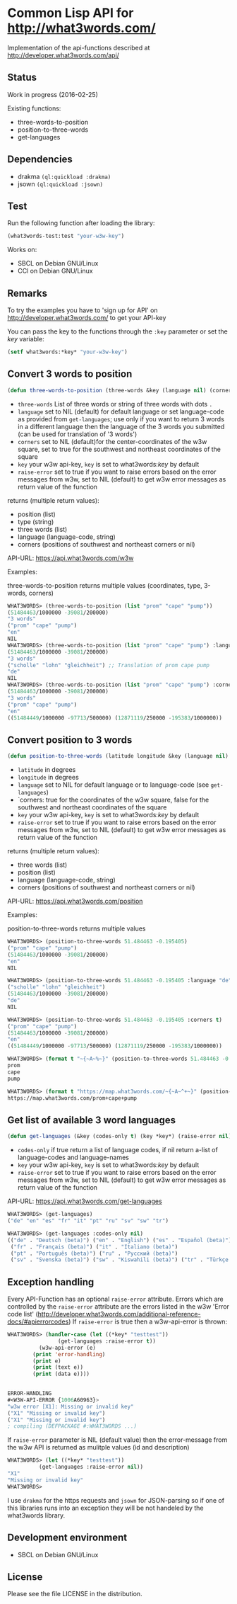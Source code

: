 Common Lisp API for http://what3words.com/
=========================================

Implementation of the api-functions described at http://developer.what3words.com/api/

Status
---------
Work in progress (2016-02-25)

Existing functions:

* three-words-to-position
* position-to-three-words
* get-languages


Dependencies
------------
* drakma ```(ql:quickload :drakma)```
* jsown ```(ql:quickload :jsown)```


Test
------------

Run the following function after loading the library:
```lisp
(what3words-test:test "your-w3w-key")
```

Works on:
* SBCL on Debian GNU/Linux
* CCl on Debian GNU/Linux




Remarks
-------

To try the examples you have to 'sign up for API' on http://developer.what3words.com/ to get your API-key

You can pass the key to the functions through the ```:key``` parameter or set the *key* variable:

```lisp
(setf what3words:*key* "your-w3w-key")
```



Convert 3 words to position
----------------------------

```lisp
(defun three-words-to-position (three-words &key (language nil) (corners nil) (key *key*) (raise-error nil))
```
* `three-words` List of three words or string of three words with dots `.` 
* `language` set to NIL (default) for default language or set language-code as provided from `get-languages`; use only if you want to return 3 words in a different language then the language of the 3 words you submitted (can be used for translation of '3 words')
* `corners` set to NIL (default)for the center-coordinates of the w3w square, set to true for the southwest and northeast coordinates of the square
* `key` your w3w api-key, `key` is set to what3words:*key* by default
* `raise-error` set to true if you want to raise errors based on the error messages from w3w, set to NIL (default) to get w3w error messages as return value of the function

returns (multiple return values):
* position (list)
* type (string)
* three words (list)
* language (language-code, string)
* corners (positions of southwest and northeast corners or nil)

API-URL: https://api.what3words.com/w3w

Examples:

three-words-to-position returns multiple values (coordinates, type, 3-words, corners)

```lisp
WHAT3WORDS> (three-words-to-position (list "prom" "cape" "pump"))
(51484463/1000000 -39081/200000)
"3 words"
("prom" "cape" "pump")
"en"
NIL
WHAT3WORDS> (three-words-to-position (list "prom" "cape" "pump") :language "de")
(51484463/1000000 -39081/200000)
"3 words"
("scholle" "lohn" "gleichheit") ;; Translation of prom cape pump
"de"
NIL
WHAT3WORDS> (three-words-to-position (list "prom" "cape" "pump") :corners t)
(51484463/1000000 -39081/200000)
"3 words"
("prom" "cape" "pump")
"en"
((51484449/1000000 -97713/500000) (12871119/250000 -195383/1000000))
```


Convert position to 3 words
----------------------------

```lisp
(defun position-to-three-words (latitude longitude &key (language nil) (corners nil) (key *key*) (raise-error nil))
```
* `latitude` in degrees
* `longitude` in degrees
* `language` set to NIL for default language or to language-code (see `get-languages`)
* `corners: true for the coordinates of the w3w square, false for the southwest and northeast coordinates of the square
* `key` your w3w api-key, `key` is set to what3words:*key* by default
* `raise-error` set to true if you want to raise errors based on the error messages from w3w, set to NIL (default) to get w3w error messages as return value of the function

returns (multiple return values):
* three words (list)
* position (list)
* language (language-code, string)
* corners (positions of southwest and northeast corners or nil)



API-URL: https://api.what3words.com/position

Examples:

position-to-three-words returns multiple values

```lisp
WHAT3WORDS> (position-to-three-words 51.484463 -0.195405)
("prom" "cape" "pump")
(51484463/1000000 -39081/200000)
"en"
NIL

WHAT3WORDS> (position-to-three-words 51.484463 -0.195405 :language "de")
("scholle" "lohn" "gleichheit")
(51484463/1000000 -39081/200000)
"de"
NIL

WHAT3WORDS> (position-to-three-words 51.484463 -0.195405 :corners t)
("prom" "cape" "pump")
(51484463/1000000 -39081/200000)
"en"
((51484449/1000000 -97713/500000) (12871119/250000 -195383/1000000))

WHAT3WORDS> (format t "~{~A~%~}" (position-to-three-words 51.484463 -0.195405))
prom
cape
pump

WHAT3WORDS> (format t "https://map.what3words.com/~{~A~^+~}" (position-to-three-words 51.484463 -0.195405))
https://map.what3words.com/prom+cape+pump
```




Get list of available 3 word languages
---------------------------------------

```lisp
(defun get-languages (&key (codes-only t) (key *key*) (raise-error nil))
```
* `codes-only` if true return a list of language codes, if nil return a-list of language-codes and language-names
* `key` your w3w api-key, `key` is set to what3words:*key* by default
* `raise-error` set to true if you want to raise errors based on the error messages from w3w, set to NIL (default) to get w3w error messages as return value of the function

API-URL: https://api.what3words.com/get-languages

```lisp
WHAT3WORDS> (get-languages)
("de" "en" "es" "fr" "it" "pt" "ru" "sv" "sw" "tr")

WHAT3WORDS> (get-languages :codes-only nil)
(("de" . "Deutsch (beta)") ("en" . "English") ("es" . "Español (beta)")
 ("fr" . "Français (beta)") ("it" . "Italiano (beta)")
 ("pt" . "Português (beta)") ("ru" . "Русский (beta)")
 ("sv" . "Svenska (beta)") ("sw" . "Kiswahili (beta)") ("tr" . "Türkçe (beta)"))
 ```

Exception handling
----------------------

Every API-Function has an optional `raise-error` attribute.
Errors which are controlled by the `raise-error` attribute are the errors listed in the w3w 'Error code list' (http://developer.what3words.com/additional-reference-docs/#apierrorcodes)
If `raise-error` is true then a w3w-api-error is thrown:

```lisp
WHAT3WORDS> (handler-case (let ((*key* "testtest"))
			    (get-languages :raise-error t))
	      (w3w-api-error (e) 
		(print 'error-handling)
		(print e)
		(print (text e))
		(print (data e))))
	      

ERROR-HANDLING 
#<W3W-API-ERROR {1006A60963}> 
"w3w error [X1]: Missing or invalid key" 
("X1" "Missing or invalid key") 
("X1" "Missing or invalid key")
; compiling (DEFPACKAGE #:WHAT3WORDS ...)
```

If `raise-error` parameter is NIL (default value) then the error-message from the w3w API is returned as mulitple values (id and description)
```lisp
WHAT3WORDS> (let ((*key* "testtest"))
	      (get-languages :raise-error nil))
"X1"
"Missing or invalid key"
WHAT3WORDS> 
```

I use `drakma` for the https requests and `jsown` for JSON-parsing so if one of this libraries runs into an exception they will be not handeled by the what3words library.


Development environment
-----------------------

* SBCL on Debian GNU/Linux


License
----------
Please see the file LICENSE in the distribution.
